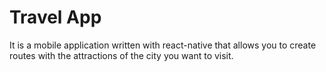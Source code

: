 # Travel App
 It is a mobile application written with react-native that allows you to create routes with the attractions of the city you want to visit.

